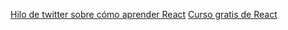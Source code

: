 [Hilo de twitter sobre cómo aprender React](https://twitter.com/goncy/status/1396093019246546947?s=20)
[Curso gratis de React](https://github.com/kentcdodds/beginners-guide-to-react/tree/codesandbox)